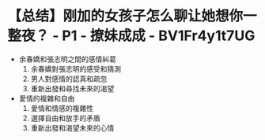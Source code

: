 # 【总结】刚加的女孩子怎么聊让她想你一整夜？ - P1 - 撩妹成成 - BV1Fr4y1t7UG

-   余春嬌和張志明之間的感情糾葛
    1.  余春嬌對張志明的感受和猜測
    2.  男人對感情的認真和疏忽
    3.  重新出發和尋找未來的渴望
-   愛情的複雜和自由
    1.  愛情和情感的複雜性
    2.  選擇自由和放手的矛盾
    3.  重新出發和渴望未來的心情
